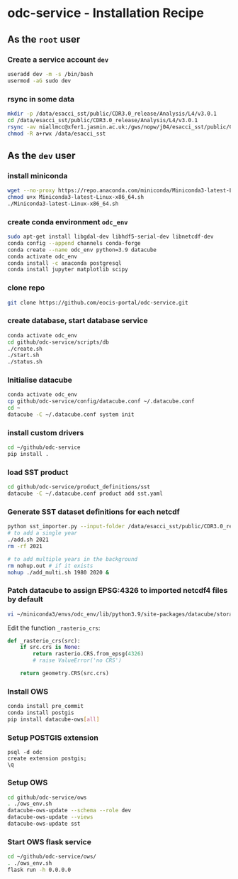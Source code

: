 # odc-service - Installation Recipe

## As the `root` user

### Create a service account `dev`

```bash
useradd dev -m -s /bin/bash
usermod -aG sudo dev
```

### rsync in some data

```bash
mkdir -p /data/esacci_sst/public/CDR3.0_release/Analysis/L4/v3.0.1
cd /data/esacci_sst/public/CDR3.0_release/Analysis/L4/v3.0.1
rsync -av niallmcc@xfer1.jasmin.ac.uk:/gws/nopw/j04/esacci_sst/public/CDR3.0_release/Analysis/L4/v3.0.1/2021 .
chmod -R a+rwx /data/esacci_sst
```

## As the `dev` user

### install miniconda

```bash
wget --no-proxy https://repo.anaconda.com/miniconda/Miniconda3-latest-Linux-x86_64.sh
chmod u+x Miniconda3-latest-Linux-x86_64.sh
./Miniconda3-latest-Linux-x86_64.sh
```

### create conda environment `odc_env`

```bash
sudo apt-get install libgdal-dev libhdf5-serial-dev libnetcdf-dev
conda config --append channels conda-forge
conda create --name odc_env python=3.9 datacube
conda activate odc_env
conda install -c anaconda postgresql
conda install jupyter matplotlib scipy
```

### clone repo

```bash
git clone https://github.com/eocis-portal/odc-service.git
```

### create database, start database service

```bash
conda activate odc_env
cd github/odc-service/scripts/db
./create.sh
./start.sh
./status.sh
```

### Initialise datacube

```bash
conda activate odc_env
cp github/odc-service/config/datacube.conf ~/.datacube.conf
cd ~
datacube -C ~/.datacube.conf system init
```

### install custom drivers

```bash
cd ~/github/odc-service
pip install .
```

### load SST product 

```bash
cd github/odc-service/product_definitions/sst
datacube -C ~/.datacube.conf product add sst.yaml
```

### Generate SST dataset definitions for each netcdf

```bash
python sst_importer.py --input-folder /data/esacci_sst/public/CDR3.0_release/Analysis/L4/v3.0.1 --start-date 1980-01-01 --end-date 2021-12-31
# to add a single year
./add.sh 2021
rm -rf 2021

# to add multiple years in the background
rm nohup.out # if it exists
nohup ./add_multi.sh 1980 2020 &
```

### Patch datacube to assign EPSG:4326 to imported netcdf4 files by default

```bash
vi ~/miniconda3/envs/odc_env/lib/python3.9/site-packages/datacube/storage/_rio.py
```

Edit the function `_rasterio_crs`:

```python
def _rasterio_crs(src):
    if src.crs is None:
        return rasterio.CRS.from_epsg(4326)
        # raise ValueError('no CRS')

    return geometry.CRS(src.crs)
```

### Install OWS

```bash
conda install pre_commit
conda install postgis
pip install datacube-ows[all]
```

### Setup POSTGIS extension

```
psql -d odc
create extension postgis;
\q
```

### Setup OWS

```bash
cd github/odc-service/ows
. ./ows_env.sh
datacube-ows-update --schema --role dev
datacube-ows-update --views
datacube-ows-update sst
```

### Start OWS flask service

```bash
cd ~/github/odc-service/ows/
. ./ows_env.sh
flask run -h 0.0.0.0
```

